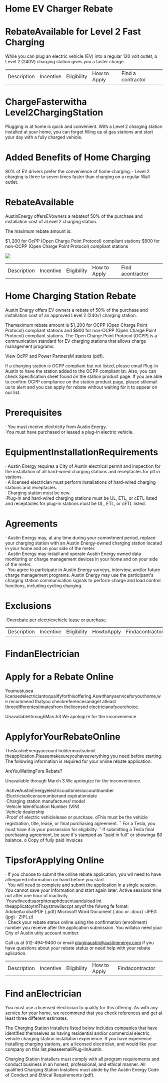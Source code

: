 # Home EV Charger Rebate  

# RebateAvailable for Level 2 Fast Charging  

While you can plug an electric vehicle (EV) into a regular 120 volt outlet, a Level 2 (240V) charging station gives you a faster charge.  

<html><body><table><tr><td>Description</td><td>Incentive</td><td>Eligibility</td><td>How to Apply</td><td>Find a contractor</td><td></td></tr></table></body></html>  

# ChargeFasterwitha Level2ChargingStation  

Plugging in at home is quick and convenient. With a Level 2 charging station installed at your home, you can forget filling up at gas stations and start your day with a fully charged vehicle.  

# Added Benefits of Home Charging  

$80\%$ of EV drivers prefer the convenience of home charging. · Level 2 charging is three to seven times faster than charging on a regular Wall outlet.  

# RebateAvailable  

AustinEnergy offersEVowners a rebateof $50\%$ of the purchase and installation cost of aLevel 2 charging station.  

The maximum rebate amount is:  

$\$1,200$ for OcPP (Open Charge Point Protocol) compliant stations $\$900$ for non-OCPP (Open Charge Point Protocol) compliant stations  

![](images/b925dd446634a75798df2c0e277355e383cc78758d55553fe9569dbcaf5b04e9.jpg)  

<html><body><table><tr><td>Description</td><td>Incentive</td><td>Eligibility</td><td>How to Apply</td><td>Find acontractor</td><td></td></tr></table></body></html>  

# Home Charging Station Rebate  

Austin Energy offers EV owners a rebate of $50\%$ of the purchase and installation cost of an approved Level 2 (240v) charging station.  

Themaximum rebate amount is $\$1,200$ for OCPP (Open Charge Point Protocol) compliant stations and $\$900$ for non-OCPP (Open Charge Point Protocol) compliant stations. The Open Charge Point Protocol (OCPP) is a communication standard for EV charging stations that allows charge management programs.  

View OcPP and Power PartnersM stations (pdf).  

If a charging station is OCPP compliant but not listed, please email Plug-ln Austin to have the station added to the OCPP compliant ist. Also, you can check Specification sheet found on the station product page. If you are able to confirm OCPP compliance on the station product page, please stilemail us to alert and you can apply for rebate without waiting for it to appear on our list.  

# Prerequisites  

· You must receive electricity from Austin Energy.   
·You must have purchased or leased a plug-in electric vehicle.  

# EquipmentInstallationRequirements  

· Austin Energy requires a City of Austin electrical permit and inspection for the installation of all hard-wired charging stations and receptacles for plt in stations.   
· A licensed electrician must perform installations of hard-wired charging stations and receptacles.   
· Charging station must be new.   
·Plug-in and hard-wired charging stations must be UL, ETL, or cETL listed and receptacles for plug-in stations must be UL, ETL, or cETL listed.  

# Agreements  

· Austin Energy may, at any time during your commitment period, replace your charging station with an Austin Energy-owned charging station located in your home and on your side of the meter.   
· Austin Energy may install and operate Austin Energy owned data monitoring or charge management devices in your home and on your side of the meter.   
· You agree to participate in Austin Energy surveys, interview, and/or future charge management programs. Austin Energy may use the participant's charging station communication signals to perform charge and load control functions, including cycling charging.  

# Exclusions  

·Onerebate per electricvehicle lease or purchase.  

<html><body><table><tr><td>Description</td><td>Incentive</td><td>Eligibility</td><td>HowtoApply</td><td>Findacontractor</td></tr></table></body></html>  

# FindanElectrician  

# Apply for a Rebate Online  

Youmustusea licensedelectriciantoqualifyforthisoffering.Aswithanyserviceforyourhome,we recommend thatyou checkreferencesandget atleast threedifferentestimatesfrom thelicensed electricianofyourchoice.  

UnavailablethroughMarch3.We apologize for the inconvenience.  

# ApplyforYourRebateOnline  

TheAustinEnergyaccount holdermustsubmit theapplication.Pleasemakesureyouhaveeverything you need before starting. The following information is required for your online rebate application:  

AreYouWaitingFora Rebate?  

Unavailable through March 3.We apologize for the inconvenience.  

·ActiveAustinEnergyelectriccustomeraccountnumber   
·Electricianlicensenumberand expirationdate   
·Charging station manufacturer/ model   
·Vehicle Identification Number (VIN)   
·Vehicle dealership   
·Proof of electric vehiclelease or purchase. oThis must be the vehicle registration, title, lease, or final purchasing agreement. $^\circ$ For a Tesla, you must have it in your possession for eligibility. $^\circ$ If submitting a Tesla final purchasing agreement, be sure it's stamped as "paid in full" or showinga $\$0$ balance. o Copy of fully paid invoices  

# TipsforApplying Online  

· If you choose to submit the online rebate application, you wil need to have allrequired information on hand before you start.   
· You will need to complete and submit the application in a single session. You cannot save your information and start again later. Active sessions time out after one hour of inactivity.   
·Youwilneedtsaorphtoraphdcuentsanduload int theapplicatoytmThsystmwilaccpt anyof the folwng fe fomat: AdobeAcrobatPDF (.pdf) Microsoft Word Document (.doc or .docx) ·JPEG (jpg) · ZIP(.zi)   
· Check your rebate status online using the confirmation (enrollment) number you receive after the application submission. You willalso need your City of Austin utity account number.  

Call us at 512-494-9400 or email pluginaustin@austinenergy.com if you have questions about your rebate status or need help with your rebate aplication.  

<html><body><table><tr><td>Description</td><td>Incentive</td><td>Eligibility</td><td>How to Apply</td><td>Findacontractor</td><td></td></tr></table></body></html>  

# Find anElectrician  

You must use a licensed electrician to qualify for this offering. As with any service for your home, we recommend that you check references and get at least three different estimates.  

The Charging Station Installers listed below includes companies that have identified themselves as having residential and/or commercial electric vehicle charging station installation experience. If you have experience installing charging stations, are a licensed electrician, and would like your company on this list,pleaseemailPlug-lInAustin.  

Charging Station Installers must comply with all program requirements and conduct business in an honest, professional, and ethical manner. All qualified Charging Station Installers must abide by the Austin Energy Code of Conduct and Ethical Requirements (pdf).  